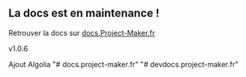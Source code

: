 ## La docs est en maintenance !
Retrouver la docs sur [docs.Project-Maker.fr](https://docs.project-maker.fr)

v1.0.6

Ajout Algolia
"# docs.project-maker.fr" 
"# devdocs.project-maker.fr" 
